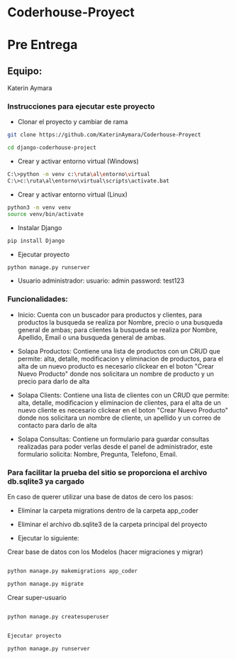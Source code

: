 # Coderhouse-Proyect
# Pre Entrega

## Equipo: 

Katerin Aymara

### Instrucciones para ejecutar este proyecto

- Clonar el proyecto y cambiar de rama
```bash
git clone https://github.com/KaterinAymara/Coderhouse-Proyect

cd django-coderhouse-project

```

- Crear y activar entorno virtual (Windows)
```bash
C:\>python -m venv c:\ruta\al\entorno\virtual
C:\>c:\ruta\al\entorno\virtual\scripts\activate.bat
```

- Crear y activar entorno virtual (Linux)
```bash
python3 -m venv venv
source venv/bin/activate
```

- Instalar Django
```bash
pip install Django
```

- Ejecutar proyecto
```bash
python manage.py runserver
```

- Usuario administrador:
usuario: admin
password: test123

### Funcionalidades: 

- Inicio: Cuenta con un buscador para productos y clientes, para productos la busqueda se realiza por Nombre, precio o una busqueda general de ambas; para clientes la busqueda se realiza por Nombre, Apellido, Email o una busqueda general de ambas.

- Solapa Productos: Contiene una lista de productos con un CRUD que permite: alta, detalle, modificacion y eliminacion de productos, para el alta de un nuevo producto es necesario clickear en el boton "Crear Nuevo Producto" donde nos solicitara un nombre de producto y un precio para darlo de alta

- Solapa Clients: Contiene una lista de clientes con un CRUD que permite: alta, detalle, modificacion y eliminacion de clientes, para el alta de un nuevo cliente es necesario clickear en el boton "Crear Nuevo Producto" donde nos solicitara un nombre de cliente, un apellido y un correo de contacto para darlo de alta

- Solapa Consultas: Contiene un formulario para guardar consultas realizadas para poder verlas desde el panel de administrador, este formulario solicita: Nombre, Pregunta, Telefono, Email.

### Para facilitar la prueba del sitio se proporciona el archivo db.sqlite3 ya cargado

En caso de querer utilizar una base de datos de cero los pasos:

* Eliminar la carpeta migrations dentro de la carpeta app_coder

* Eliminar el archivo db.sqlite3 de la carpeta principal del proyecto

* Ejecutar lo siguiente:

Crear base de datos con los Modelos (hacer migraciones y migrar)

```bash

python manage.py makemigrations app_coder

python manage.py migrate

```

Crear super-usuario
```bash

python manage.py createsuperuser

```

```bash

Ejecutar proyecto

python manage.py runserver

```
